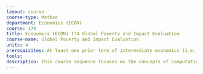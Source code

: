 ```yaml
---
layout: course 
course-type: Method
department: Economics (ECON)
course: 174
title: Economics (ECON) 174 Global Poverty and Impact Evaluation
course-name: Global Poverty and Impact Evaluation
units: 4
prerequisites: At least one prior term of intermediate economics (i.e., 100A or 100B) and some prior coursework in statistics
tools: 
description: This course sequence focuses on the concepts of computational modeling and simulation. Concepts are illustrated with projects drawn from the multidisciplinary areas of computational engineering science. Areas covered span biology, chemistry, applied mathematics, and physics, as well as all areas of engineering. Models will progress sequentially through problem statement, mathematical model, approximations and analytic solution, discrete model, object-oriented model, implementation and simulation, visualization, and comparison to analysis, experimentation and observation.
---
```

